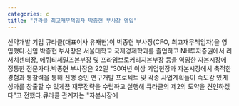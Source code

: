 ```yaml
---
categories: c
title: "큐라클 최고재무책임자 박종현 부사장 영입"
---
```

신약개발 기업 큐라클(대표이사 유재현)이 박종현 부사장(CFO, 최고재무책임자)을 영입했다.신임 박종현 부사장은 서울대학교 국제경제학과를 졸업하고 NH투자증권에서 리서치센터장, 에퀴티세일즈본부장 및 프라임브로커리지본부장 등을 역임한 자본시장에 정통한 전문가다.박종현 부사장은 22일 "30여년 이상 기업현장과 자본시장에서 축적한 경험과 통찰력을 통해 진행 중인 연구개발 프로젝트 및 각종 사업계획들이 속도감 있게 성과를 창출할 수 있게끔 재무전략을 수립하고 실행해 큐라클의 제2의 도약을 견인하겠다"고 전했다.큐라클 관계자는 "자본시장에